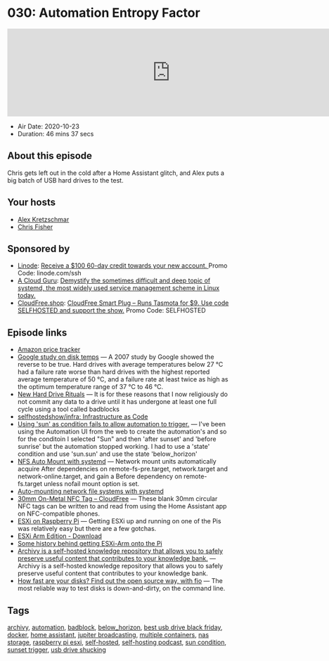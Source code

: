 # 030: Automation Entropy Factor

<iframe src="https://player.fireside.fm/v2/dUlrHQih+KIq7N1it?theme=dark" width="740" height="200" frameborder="0" scrolling="no"></iframe>

* Air Date: 2020-10-23
* Duration: 46 mins 37 secs

## About this episode

Chris gets left out in the cold after a Home Assistant glitch, and Alex puts a big batch of USB hard drives to the test.

## Your hosts
* [Alex Kretzschmar](https://selfhosted.show/hosts/alexktz)
* [Chris Fisher](https://selfhosted.show/hosts/chrislas)

## Sponsored by

  * [Linode](https://linode.com/ssh): [Receive a $100 60-day credit towards your new account. ](https://linode.com/ssh) Promo Code: linode.com/ssh
  * [A Cloud Guru](https://acloud.guru/learn/023b7235-ba2d-41a8-9273-9c955c47715a/?utm_source=jupiter&utm_medium=cpc): [Demystify the sometimes difficult and deep topic of systemd, the most widely used service management scheme in Linux today.](https://acloud.guru/learn/023b7235-ba2d-41a8-9273-9c955c47715a/?utm_source=jupiter&utm_medium=cpc)
  * [CloudFree.shop](https://cloudfree.shop/): [CloudFree Smart Plug – Runs Tasmota for $9. Use code SELFHOSTED and support the show.](https://cloudfree.shop/) Promo Code: SELFHOSTED



## Episode links

  * [Amazon price tracker](https://camelcamelcamel.com/ "Amazon price tracker")
  * [Google study on disk temps](https://static.googleusercontent.com/media/research.google.com/en//archive/disk_failures.pdf "Google study on disk temps") — A 2007 study by Google showed the reverse to be true. Hard drives with average temperatures below 27 °C had a failure rate worse than hard drives with the highest reported average temperature of 50 °C, and a failure rate at least twice as high as the optimum temperature range of 37 °C to 46 °C.
  * [New Hard Drive Rituals](https://blog.ktz.me/new-hard-drive-rituals/ "New Hard Drive Rituals") — It is for these reasons that I now religiously do not commit any data to a drive until it has undergone at least one full cycle using a tool called badblocks
  * [selfhostedshow/infra: Infrastructure as Code](https://github.com/selfhostedshow/infra "selfhostedshow/infra: Infrastructure as Code")
  * [Using 'sun' as condition fails to allow automation to trigger.](https://www.reddit.com/r/homeassistant/comments/8f80fo/using_sun_as_condition_fails_to_allow_automation/ "Using 'sun' as condition fails to allow automation to trigger.") — I've been using the Automation UI from the web to create the automation's and so for the conditoin I selected "Sun" and then 'after sunset' and 'before sunrise' but the automation stopped working. I had to use a 'state' condition and use 'sun.sun' and use the state 'below_horizon'
  * [NFS Auto Mount with systemd](https://wiki.archlinux.org/index.php/NFS#Mount_using_/etc/fstab_with_systemd "NFS Auto Mount with systemd") — Network mount units automatically acquire After dependencies on remote-fs-pre.target, network.target and network-online.target, and gain a Before dependency on remote-fs.target unless nofail mount option is set.
  * [Auto-mounting network file systems with systemd](https://blog.agchapman.com/auto-mounting-network-file-systems-with-systemd/ "Auto-mounting network file systems with systemd")
  * [30mm On-Metal NFC Tag – CloudFree](https://cloudfree.shop/product/30mm-on-metal-nfc-tag/ "30mm On-Metal NFC Tag – CloudFree") — These blank 30mm circular NFC tags can be written to and read from using the Home Assistant app on NFC-compatible phones.
  * [ESXi on Raspberry Pi](https://www.architecting.it/blog/esxi-on-raspberry-pi/ "ESXi on Raspberry Pi") — Getting ESXi up and running on one of the Pis was relatively easy but there are a few gotchas.
  * [ESXi Arm Edition - Download](https://flings.vmware.com/esxi-arm-edition "ESXi Arm Edition - Download")
  * [Some history behind getting ESXi-Arm onto the Pi](https://blogs.vmware.com/arm/2020/10/17/some-history-behind-getting-esxi-arm-onto-the-pi/ "Some history behind getting ESXi-Arm onto the Pi")
  * [Archivy is a self-hosted knowledge repository that allows you to safely preserve useful content that contributes to your knowledge bank.](https://github.com/Uzay-G/archivy "Archivy is a self-hosted knowledge repository that allows you to safely preserve useful content that contributes to your knowledge bank.") — Archivy is a self-hosted knowledge repository that allows you to safely preserve useful content that contributes to your knowledge bank.
  * [How fast are your disks? Find out the open source way, with fio](https://arstechnica.com/gadgets/2020/02/how-fast-are-your-disks-find-out-the-open-source-way-with-fio/ "How fast are your disks? Find out the open source way, with fio") — The most reliable way to test disks is down-and-dirty, on the command line. 



## Tags

[archivy](https://selfhosted.show/tags/archivy), [automation](https://selfhosted.show/tags/automation), [badblock](https://selfhosted.show/tags/badblock), [below_horizon](https://selfhosted.show/tags/below_horizon), [best usb drive black friday](https://selfhosted.show/tags/best%20usb%20drive%20black%20friday), [docker](https://selfhosted.show/tags/docker), [home assistant](https://selfhosted.show/tags/home%20assistant), [jupiter broadcasting](https://selfhosted.show/tags/jupiter%20broadcasting), [multiple containers](https://selfhosted.show/tags/multiple%20containers), [nas storage](https://selfhosted.show/tags/nas%20storage), [raspberry pi esxi](https://selfhosted.show/tags/raspberry%20pi%20esxi), [self-hosted](https://selfhosted.show/tags/self-hosted), [self-hosting podcast](https://selfhosted.show/tags/self-hosting%20podcast), [sun condition](https://selfhosted.show/tags/sun%20condition), [sunset trigger](https://selfhosted.show/tags/sunset%20trigger), [usb drive shucking](https://selfhosted.show/tags/usb%20drive%20shucking)
